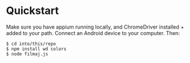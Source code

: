 # Quickstart

Make sure you have appium running locally, and ChromeDriver installed + added to your path. Connect an Android device to your computer. Then:

    $ cd into/this/repo
    $ npm install wd colors
    $ node filmaj.js
